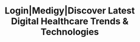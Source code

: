 --- 
 title: "Login|Medigy|Discover Latest Digital Healthcare Trends & Technologies"
 type: 'page' 
 displayinlist: false
 sitemapExclude: true
 isCaptchaEnabled: true
 mastHead: "Login"
 metaTitle: "Login|Medigy|Discover Latest Digital Healthcare Trends & Technologies"
 metaDesc: "Log on to the Medigy platform. Be on top of the new digital trends in the healthcare industry. Discover the best health tech offerings and solutions on Medigy."
 breadcrumbs:
 - Home
 - Login
 breadcrumbLinks:
 - "/"
---